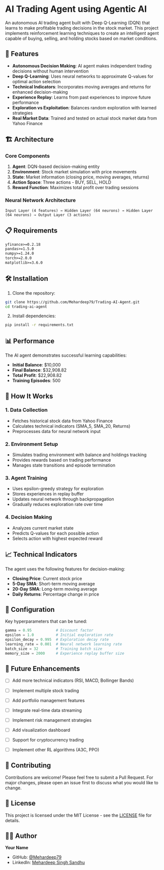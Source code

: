 # AI Trading Agent using Agentic AI

An autonomous AI trading agent built with Deep Q-Learning (DQN) that learns to make profitable trading decisions in the stock market. This project implements reinforcement learning techniques to create an intelligent agent capable of buying, selling, and holding stocks based on market conditions.

## 🚀 Features

- **Autonomous Decision Making**: AI agent makes independent trading decisions without human intervention
- **Deep Q-Learning**: Uses neural networks to approximate Q-values for optimal action selection
- **Technical Indicators**: Incorporates moving averages and returns for enhanced decision-making
- **Experience Replay**: Learns from past experiences to improve future performance
- **Exploration vs Exploitation**: Balances random exploration with learned strategies
- **Real Market Data**: Trained and tested on actual stock market data from Yahoo Finance

## 🏗️ Architecture

### Core Components

1. **Agent**: DQN-based decision-making entity
2. **Environment**: Stock market simulation with price movements
3. **State**: Market information (closing price, moving averages, returns)
4. **Action Space**: Three actions - BUY, SELL, HOLD
5. **Reward Function**: Maximizes total profit over trading sessions

### Neural Network Architecture

```
Input Layer (4 features) → Hidden Layer (64 neurons) → Hidden Layer (64 neurons) → Output Layer (3 actions)
```

## 📋 Requirements

```txt
yfinance>=0.2.18
pandas>=1.5.0
numpy>=1.24.0
torch>=2.0.0
matplotlib>=3.6.0
```

## 🛠️ Installation

1. Clone the repository:
```bash
git clone https://github.com/Mehardeep79/Trading-AI-Agent.git
cd trading-ai-agent
```

2. Install dependencies:
```bash
pip install -r requirements.txt
```

## 📊 Performance

The AI agent demonstrates successful learning capabilities:

- **Initial Balance**: $10,000
- **Final Balance**: $32,908.82
- **Total Profit**: $22,908.82 
- **Training Episodes**: 500

## 🧠 How It Works

### 1. Data Collection
- Fetches historical stock data from Yahoo Finance
- Calculates technical indicators (SMA_5, SMA_20, Returns)
- Preprocesses data for neural network input

### 2. Environment Setup
- Simulates trading environment with balance and holdings tracking
- Provides rewards based on trading performance
- Manages state transitions and episode termination

### 3. Agent Training
- Uses epsilon-greedy strategy for exploration
- Stores experiences in replay buffer
- Updates neural network through backpropagation
- Gradually reduces exploration rate over time

### 4. Decision Making
- Analyzes current market state
- Predicts Q-values for each possible action
- Selects action with highest expected reward

## 📈 Technical Indicators

The agent uses the following features for decision-making:

- **Closing Price**: Current stock price
- **5-Day SMA**: Short-term moving average
- **20-Day SMA**: Long-term moving average  
- **Daily Returns**: Percentage change in price

## 🔧 Configuration

Key hyperparameters that can be tuned:

```python
gamma = 0.95           # Discount factor
epsilon = 1.0          # Initial exploration rate
epsilon_decay = 0.995  # Exploration decay rate
learning_rate = 0.001  # Neural network learning rate
batch_size = 32        # Training batch size
memory_size = 2000     # Experience replay buffer size
```

## 🚀 Future Enhancements

- [ ] Add more technical indicators (RSI, MACD, Bollinger Bands)
- [ ] Implement multiple stock trading
- [ ] Add portfolio management features
- [ ] Integrate real-time data streaming
- [ ] Implement risk management strategies
- [ ] Add visualization dashboard
- [ ] Support for cryptocurrency trading
- [ ] Implement other RL algorithms (A3C, PPO)


## 🤝 Contributing

Contributions are welcome! Please feel free to submit a Pull Request. For major changes, please open an issue first to discuss what you would like to change.

## 📄 License

This project is licensed under the MIT License - see the [LICENSE](LICENSE) file for details.

## 👨‍💻 Author

**Your Name**
- GitHub: [@Mehardeep79](https://github.com/Mehardeep79)
- LinkedIn: [Mehardeep Singh Sandhu](https://www.linkedin.com/in/mehardeep-singh-sandhu/)

